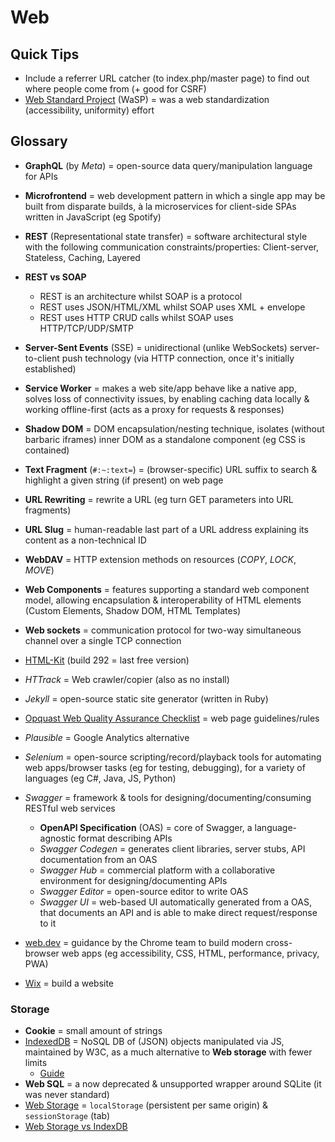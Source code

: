 # Web

## Quick Tips

* Include a referrer URL catcher (to index.php/master page) to find out where people come from (+ good for CSRF)
* [Web Standard Project](https://www.webstandards.org) (WaSP) = was a web standardization (accessibility, uniformity) effort

## Glossary

* **GraphQL** (by _Meta_) = open-source data query/manipulation language for APIs
* **Microfrontend** = web development pattern in which a single app may be built from disparate builds, à la microservices for client-side SPAs written in JavaScript (eg Spotify)
* **REST** (Representational state transfer) = software architectural style with the following communication constraints/properties: Client-server, Stateless, Caching, Layered
* **REST vs SOAP**
  * REST is an architecture whilst SOAP is a protocol
  * REST uses JSON/HTML/XML whilst SOAP uses XML + envelope
  * REST uses HTTP CRUD calls whilst SOAP uses HTTP/TCP/UDP/SMTP
* **Server-Sent Events** (SSE) = unidirectional (unlike WebSockets) server-to-client push technology (via HTTP connection, once it's initially established)
* **Service Worker** = makes a web site/app behave like a native app, solves loss of connectivity issues, by enabling caching data locally & working offline-first (acts as a proxy for requests & responses)
* **Shadow DOM** = DOM encapsulation/nesting technique, isolates (without barbaric iframes) inner DOM as a standalone component (eg CSS is contained)
* **Text Fragment** (`#:~:text=`) = (browser-specific) URL suffix to search & highlight a given string (if present) on web page
* **URL Rewriting** = rewrite a URL (eg turn GET parameters into URL fragments)
* **URL Slug** = human-readable last part of a URL address explaining its content as a non-technical ID
* **WebDAV** = HTTP extension methods on resources (_COPY_, _LOCK_, _MOVE_)
* **Web Components** = features supporting a standard web component model, allowing encapsulation & interoperability of HTML elements (Custom Elements, Shadow DOM, HTML Templates)
* **Web sockets** = communication protocol for two-way simultaneous channel over a single TCP connection

* [HTML-Kit](http://www.htmlkit.com) (build 292 = last free version)
* _HTTrack_ = Web crawler/copier (also as no install)
* _Jekyll_ = open-source static site generator (written in Ruby)
* [Opquast Web Quality Assurance Checklist](https://checklists.opquast.com/en/web-quality-assurance) = web page guidelines/rules
* _Plausible_ = Google Analytics alternative
* _Selenium_ = open-source scripting/record/playback tools for automating web apps/browser tasks (eg for testing, debugging), for a variety of languages (eg C#, Java, JS, Python)
* _Swagger_ = framework & tools for designing/documenting/consuming RESTful web services
  * **OpenAPI Specification** (OAS) = core of Swagger, a language-agnostic format describing APIs
  * _Swagger Codegen_ = generates client libraries, server stubs, API documentation from an OAS
  * _Swagger Hub_ = commercial platform with a collaborative environment for designing/documenting APIs
  * _Swagger Editor_ = open-source editor to write OAS
  * _Swagger UI_ = web-based UI automatically generated from a OAS, that documents an API and is able to make direct request/response to it
* [web.dev](https://web.dev) = guidance by the Chrome team to build modern cross-browser web apps (eg accessibility, CSS, HTML, performance, privacy, PWA)
* [Wix](https://www.wix.com) = build a website

### Storage

* **Cookie** = small amount of strings
* [IndexedDB](https://javascript.info/indexeddb) = NoSQL DB of (JSON) objects manipulated via JS, maintained by W3C, as a much alternative to **Web storage** with fewer limits
  * [Guide](https://www.freecodecamp.org/news/a-quick-but-complete-guide-to-indexeddb-25f030425501)
* **Web SQL** = a now deprecated & unsupported wrapper around SQLite (it was never standard)
* [Web Storage](https://en.wikipedia.org/wiki/Web_storage) = `localStorage` (persistent per same origin) & `sessionStorage` (tab)
* [Web Storage vs IndexDB](https://stackoverflow.com/a/37105645/3559724)
